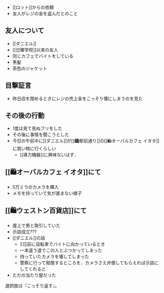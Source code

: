 - [[ロット]]からの依頼
- 友人がレジの金を盗んだとのこと

## 友人について

- [[ダニエル]]
- [[日曜学校]]以来の友人
- 同じカフェでバイトをしている
- 黒髪
- 茶色のジャケット

## 目撃証言

- 昨日店を閉めるときにレジの売上金をこっそり懐にしまうのを見た

## その後の行動

- 1度は見て見ぬフリをした
- その後に事情を聞こうとした
- 今日の午前中に[[ダニエル]]が[[🏙️駅前通り]]の[[🛍️オーバルカフェ イオタ]]に買い物に行くらしい
	- [[導力機器]]に興味ないはず..

## [[🛍️オーバルカフェ イオタ]]にて

- 5万ミラのカメラを購入
- メモを持っていて気が進まない様子

## [[🛍️ウェストン百貨店]]にて

- 屋上で男と取引していた
- 示談成立???
- [[ダニエル]]の話
	- 2日前に自転車でバイトに向かっているとき
	- 一本違う道でこの人とぶつかってしまった
	- 持っていたカメラを壊してしまった
	- 警察に行って賠償するところを、カメラさえ弁償してもらえれば示談にしてくれると
- ただの当たり屋だった

選択肢は『こっそり返す』。